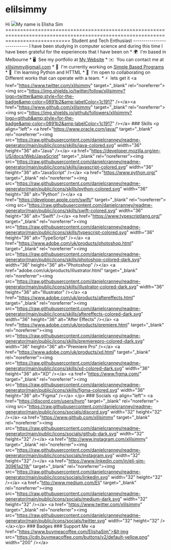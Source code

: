 # elilsimmy
Hi ![](https://user-images.githubusercontent.com/18350557/176309783-0785949b-9127-417c-8b55-ab5a4333674e.gif)My name is Elisha Sim ==================================================================================================================================  Student and Tech Enthusiast ---------------------------  I have been studying in computer science and during this time I have been grateful for the experiences that I have been on  * 🌍  I'm based in Melbourne * 🖥️  See my portfolio at [My Website](http://elishasim.substack.com/p/coming-soon?showWelcome=true) * ✉️  You can contact me at [xlilsimmy@gmail.com](mailto:xlilsimmy@gmail.com) * 🚀  I'm currently working on [Simple Based Programs](http://www.freecodecamp.org/learn) * 🧠  I'm learning Python and HTTML * 🤝  I'm open to collaborating on Different works that can operate with a team. * ⚡  lets get it  &lt;a href="https://www.twitter.com/xlilsimmy" target="_blank" rel="noreferrer">&lt;img src="https://img.shields.io/twitter/follow/xlilsimmy?logo=twitter&amp;style=for-the-badge&amp;color=0891b2&amp;labelColor=1c1917" />&lt;/a>&lt;a href="https://www.github.com/xlilsimmy" target="_blank" rel="noreferrer">&lt;img src="https://img.shields.io/github/followers/xlilsimmy?logo=github&amp;style=for-the-badge&amp;color=0891b2&amp;labelColor=1c1917" />&lt;/a>  ### Skills  &lt;p align="left"> &lt;a href="https://www.oracle.com/java/" target="_blank" rel="noreferrer">&lt;img src="https://raw.githubusercontent.com/danielcranney/readme-generator/main/public/icons/skills/java-colored.svg" width="36" height="36" alt="Java" />&lt;/a> &lt;a href="https://developer.mozilla.org/en-US/docs/Web/JavaScript" target="_blank" rel="noreferrer">&lt;img src="https://raw.githubusercontent.com/danielcranney/readme-generator/main/public/icons/skills/javascript-colored.svg" width="36" height="36" alt="JavaScript" />&lt;/a> &lt;a href="https://www.python.org/" target="_blank" rel="noreferrer">&lt;img src="https://raw.githubusercontent.com/danielcranney/readme-generator/main/public/icons/skills/python-colored.svg" width="36" height="36" alt="Python" />&lt;/a> &lt;a href="https://developer.apple.com/swift/" target="_blank" rel="noreferrer">&lt;img src="https://raw.githubusercontent.com/danielcranney/readme-generator/main/public/icons/skills/swift-colored.svg" width="36" height="36" alt="Swift" />&lt;/a> &lt;a href="https://www.typescriptlang.org/" target="_blank" rel="noreferrer">&lt;img src="https://raw.githubusercontent.com/danielcranney/readme-generator/main/public/icons/skills/typescript-colored.svg" width="36" height="36" alt="TypeScript" />&lt;/a> &lt;a href="https://www.adobe.com/uk/products/photoshop.html" target="_blank" rel="noreferrer">&lt;img src="https://raw.githubusercontent.com/danielcranney/readme-generator/main/public/icons/skills/photoshop-colored-dark.svg" width="36" height="36" alt="Photoshop" />&lt;/a> &lt;a href="adobe.com/uk/products/illustrator.html" target="_blank" rel="noreferrer">&lt;img src="https://raw.githubusercontent.com/danielcranney/readme-generator/main/public/icons/skills/illustrator-colored-dark.svg" width="36" height="36" alt="Illustrator" />&lt;/a> &lt;a href="https://www.adobe.com/uk/products/aftereffects.html" target="_blank" rel="noreferrer">&lt;img src="https://raw.githubusercontent.com/danielcranney/readme-generator/main/public/icons/skills/aftereffects-colored-dark.svg" width="36" height="36" alt="After Effects" />&lt;/a> &lt;a href="https://www.adobe.com/uk/products/premiere.html" target="_blank" rel="noreferrer">&lt;img src="https://raw.githubusercontent.com/danielcranney/readme-generator/main/public/icons/skills/premierepro-colored-dark.svg" width="36" height="36" alt="Premiere Pro" />&lt;/a> &lt;a href="https://www.adobe.com/uk/products/xd.html" target="_blank" rel="noreferrer">&lt;img src="https://raw.githubusercontent.com/danielcranney/readme-generator/main/public/icons/skills/xd-colored-dark.svg" width="36" height="36" alt="XD" />&lt;/a> &lt;a href="https://www.figma.com/" target="_blank" rel="noreferrer">&lt;img src="https://raw.githubusercontent.com/danielcranney/readme-generator/main/public/icons/skills/figma-colored.svg" width="36" height="36" alt="Figma" />&lt;/a> &lt;/p>   ### Socials  &lt;p align="left"> &lt;a href="https://discord.com/users/hyro" target="_blank" rel="noreferrer">&lt;img src="https://raw.githubusercontent.com/danielcranney/readme-generator/main/public/icons/socials/discord.svg" width="32" height="32" />&lt;/a> &lt;a href="https://www.github.com/xlilsimmy" target="_blank" rel="noreferrer">&lt;img src="https://raw.githubusercontent.com/danielcranney/readme-generator/main/public/icons/socials/github-dark.svg" width="32" height="32" />&lt;/a> &lt;a href="http://www.instagram.com/xlilsimmy" target="_blank" rel="noreferrer">&lt;img src="https://raw.githubusercontent.com/danielcranney/readme-generator/main/public/icons/socials/instagram.svg" width="32" height="32" />&lt;/a> &lt;a href="https://www.linkedin.com/in/eli-sim-30961a219/" target="_blank" rel="noreferrer">&lt;img src="https://raw.githubusercontent.com/danielcranney/readme-generator/main/public/icons/socials/linkedin.svg" width="32" height="32" />&lt;/a> &lt;a href="http://www.medium.com/Eli" target="_blank" rel="noreferrer">&lt;img src="https://raw.githubusercontent.com/danielcranney/readme-generator/main/public/icons/socials/medium-dark.svg" width="32" height="32" />&lt;/a> &lt;a href="https://www.twitter.com/xlilsimmy" target="_blank" rel="noreferrer">&lt;img src="https://raw.githubusercontent.com/danielcranney/readme-generator/main/public/icons/socials/twitter.svg" width="32" height="32" />&lt;/a>&lt;/p>  ### Badges  ### Support Me  &lt;a href="https://www.buymeacoffee.com/ElishaSim">&lt;img src="https://cdn.buymeacoffee.com/buttons/v2/default-yellow.png" width="200" />&lt;/a>
